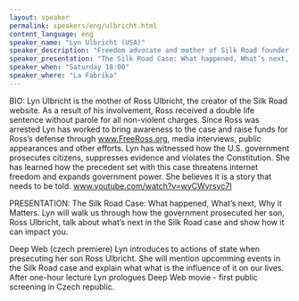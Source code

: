 ```yaml
---
layout: speaker
permalink: speakers/eng/ulbricht.html
content_language: eng
speaker_name: "Lyn Ulbricht (USA)"
speaker_description: "Freedom advocate and mother of Silk Road founder Ross Ulbricht"
speaker_presentation: "The Silk Road Case: What happened, What’s next, Why it Matters"
speaker_when: "Saturday 18:00"
speaker_where: "La Fabrika"
---
```

BIO:
Lyn Ulbricht is the mother of Ross Ulbricht, the creator of the Silk Road website. As a result of his involvement, Ross received a double life sentence without parole for all non-violent charges. Since Ross was arrested Lyn has worked to bring awareness to the case and raise funds for Ross’s defense through www.FreeRoss.org, media interviews, public appearances and other efforts. Lyn has witnessed how the U.S. government prosecutes citizens, suppresses evidence and violates the Constitution. She has learned how the precedent set with this case threatens internet freedom and expands government power. She believes it is a story that needs to be told.
www.youtube.com/watch?v=wyCWyrsyc7I

PRESENTATION: 
The Silk Road Case: What happened, What’s next, Why it Matters.
Lyn will walk us through how the government prosecuted her son, Ross Ulbricht, talk about what’s next in the Silk Road case and show how it can impact you.

Deep Web (czech premiere)
Lyn introduces to actions of state when presecuting her son Ross Ulbricht. She will mention upcomming events in the Silk Road case and explain what what is the influence of it on our lives. After one-hour lecture Lyn prologues Deep Web movie - first public screening in Czech republic. 

